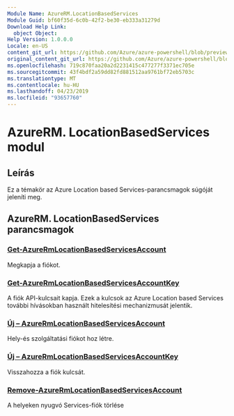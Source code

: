 ```yaml
---
Module Name: AzureRM.LocationBasedServices
Module Guid: bf60f35d-6c0b-42f2-be30-eb333a31279d
Download Help Link:
  object Object: 
Help Version: 1.0.0.0
Locale: en-US
content_git_url: https://github.com/Azure/azure-powershell/blob/preview/src/ResourceManager/LocationBasedServices/Commands.LocationBasedServices/help/AzureRM.LocationBasedServices.md
original_content_git_url: https://github.com/Azure/azure-powershell/blob/preview/src/ResourceManager/LocationBasedServices/Commands.LocationBasedServices/help/AzureRM.LocationBasedServices.md
ms.openlocfilehash: 719c870faa20a2d2231415c477277f3371ec705e
ms.sourcegitcommit: 43f4bdf2a59dd82fd881512aa9761bf72eb5703c
ms.translationtype: MT
ms.contentlocale: hu-HU
ms.lasthandoff: 04/23/2019
ms.locfileid: "93657760"
---
```

# AzureRM. LocationBasedServices modul
## Leírás
Ez a témakör az Azure Location based Services-parancsmagok súgóját jeleníti meg.

## AzureRM. LocationBasedServices parancsmagok
### [Get-AzureRmLocationBasedServicesAccount](Get-AzureRmLocationBasedServicesAccount.md)
Megkapja a fiókot.

### [Get-AzureRmLocationBasedServicesAccountKey](Get-AzureRmLocationBasedServicesAccountKey.md)
A fiók API-kulcsait kapja. Ezek a kulcsok az Azure Location based Services további hívásokban használt hitelesítési mechanizmusát jelentik.

### [Új – AzureRmLocationBasedServicesAccount](New-AzureRmLocationBasedServicesAccount.md)
Hely-és szolgáltatási fiókot hoz létre.

### [Új – AzureRmLocationBasedServicesAccountKey](New-AzureRmLocationBasedServicesAccountKey.md)
Visszahozza a fiók kulcsát.

### [Remove-AzureRmLocationBasedServicesAccount](Remove-AzureRmLocationBasedServicesAccount.md)
A helyeken nyugvó Services-fiók törlése

